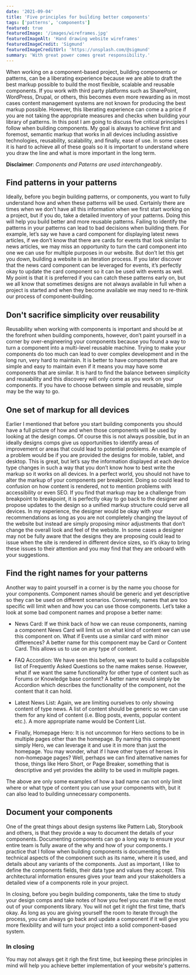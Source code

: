 ```yaml
---
date: '2021-09-04'
title: 'Five principles for building better components'
tags: ['patterns', 'components']
featured: true
featuredImage: '/images/wireframes.jpg'
featuredImageAlt: 'Hand drawing website wireframes'
featuredImageCredit: 'Sigmund'
featuredImageCreditUrl: 'https://unsplash.com/@sigmund'
summary: 'With great power comes great responsibility.'
---
```


When working on a component-based project, building components or patterns, can be a liberating experience because we are able to draft the best markup possible to build the most flexible, scalable and reusable components.  If you work with third party platforms such as SharePoint, WordPress, Drupal, or others, this becomes even more rewarding as in most cases content management systems are not known for producing the best markup possible.  However, this liberating experience can come a a price if you are not taking the appropriate measures and checks when building your library of patterns.
In this post I am going to discuss five critical principles I follow when building components.  My goal is always to achieve first and foremost, semantic markup that works in all devices including assistive technologies, reusability, scalability, and finally, ease of use.  In some cases it is hard to achieve all of these goals so it is important to understand where you draw the line and what is more important in the long term.

**Disclaimer**: _Components and Paterns are used interchangeably_.

## Find patterns in your patterns

Ideally, before you begin building patterns, or components, you want to fully understand how and when these patterns will be used.  Certainly there are times when we don’t have all this information when we first start working on a project, but if you do, take a detailed inventory of your patterns. Doing this will help you build better and more reusable patterns.
Failing to identify the patterns in your patterns can lead to bad decisions when building them.  For example, let’s say we have a card component for displaying latest news articles, if we don’t know that there are cards for events that look similar to news articles, we may miss an opportunity to turn the card component into one we can use for multiple purposes in our website.  But don’t let this get you down, building a website is an iteration process.  If you later discover that the news card component can be leveraged for events, it’s perfectly okay to update the card component so it can be used with events as well.  My point is that it is preferred if you can catch these patterns early on, but we all know that sometimes designs are not always available in full when a project is started and when they become available we may need to re-think our process of component-building.

## Don't sacrifice simplicity over reusability

Reusability when working with components is important and should be at the forefront when building components, however, don’t paint yourself in a corner by over-engineering your components because you found a way to turn a component into a multi-level reusable machine.  Trying to make your components do too much can lead to over complex development and in the long run, very hard to maintain.  It is better to have components that are simple and easy to maintain even if it means you may have some components that are similar.  It is hard to find the balance between simplicity and reusability and this discovery will only come as you work on your components.  If you have to choose between simple and reusable, simple may be the way to go.

## One set of markup for all devices

Earlier I mentioned that before you start building components you should have a full picture of how and when those components will be used by looking at the design comps.  Of course this is not always possible, but in an ideally designs comps give us opportunities to identify areas of improvement or areas that could lead to potential problems.  An example of a problem would be if you are provided the designs for mobile, tablet, and desktop.  This is great, but let’s say the information displayed at each device type changes in such a way that you don’t know how to best write the markup so it works on all devices.  In a perfect world, you should not have to alter the markup of your components per breakpoint.  Doing so could lead to confusion on how content is rendered, not to mention problems with accessibility or even SEO.  If you find that markup may be a challenge from breakpoint to breakpoint, it is perfectly okay to go back to the designer and propose updates to the design so a unified markup structure could serve all devices.  In my experience, the designer would be okay with your recommendations as long as you are not completely changing the layout of the website but instead are simply proposing minor adjustments that don’t change the overall look and feel of the website.
In some cases a designer may not be fully aware that the designs they are proposing could lead to issue when the site is rendered in different device sizes, so it’s okay to bring these issues to their attention and you may find that they are onboard with your suggestions.

## Find the right names for your patterns

Another way to paint yourself in a corner is by the name you choose for your components. Component names should be generic and yet descriptive so they can be used on different scenarios.  Conversely, names that are too specific will limit when and how you can use those components.  Let’s take a look at some bad component names and propose a better name:

- News Card:  If we think back of how we can reuse components, naming a component News Card will limit us on what kind of content we can use this component on.  What if Events use a similar card with minor differences?  A better name for this component may be Card or Content Card.  This allows us to use on any type of content.

- FAQ Accordion:  We have seen this before, we want to build a collapsible list of Frequently Asked Questions so the name makes sense.  However, what if we want the same functionality for other type of content such as Forums or Knowledge base content?  A better name would simply be Accordion which describes the functionality of the component, not the content that it can hold.

- Latest News List:  Again, we are limiting ourselves to only showing content of type news.  A list of content should be generic so we can use them for any kind of content (i.e. Blog posts, events, popular content etc.).  A more appropriate name would be Content List.

- Finally, Homepage Hero:  It is not uncommon for Hero sections to be in multiple pages other than the homepage.  By naming this component simply Hero, we can leverage it and use it in more than just the homepage.  You may wonder, what if I have other types of heroes in non-homepage pages?  Well, perhaps we can find alternative names for those, things like Hero Short, or Page Breaker, something that is descriptive and yet provides the ability to be used in multiple pages.

The above are only some examples of how a bad name can not only limit where or what type of content you can use your components with, but it can also lead to building unnecessary components.

## Document your components

One of the great things about design systems like Pattern Lab, Storybook and others, is that they provide a way to document the details of your components.  Documenting components can go a long way to ensure your entire team is fully aware of the why and how of your components.
I practice that I follow when building components is documenting the technical aspects of the component such as its name, where it is used, and details about any variants of the components.  Just as important, I like to define the components fields, their data type and values they accept.  This architectural information ensures gives your team and your stakeholders a detailed view of a components role in your project.

In closing, before you begin building components, take the time to study your design comps and take notes of how you feel you can make the most out of your components library.  You will not get it right the first time, that’s okay.  As long as you are giving yourself the room to iterate through the process, you can always go back and update a component if it will give you more flexibility and will turn your project into a solid component-based system.

### In closing

You may not always get it righ the first time, but keeping these principles in mind will help you achieve better implementation of your website's patterns.
